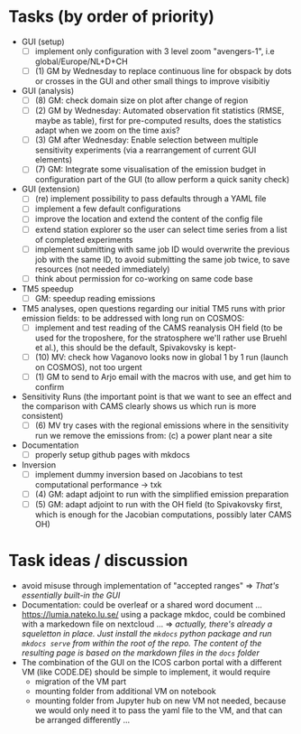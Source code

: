 # Tasks (by order of priority)

- GUI (setup)
    - [ ] implement only configuration with 3 level zoom "avengers-1", i.e global/Europe/NL+D+CH
    - [ ] (1) GM by Wednesday to replace continuous line for obspack by dots or crosses in the GUI and other small things to improve visibitiy
- GUI (analysis)
    - [ ] (8) GM: check domain size on plot after change of region
    - [ ] (2) GM by Wednesday: Automated observation fit statistics (RMSE, maybe as table), first for pre-computed results, does the statistics adapt when we zoom on the time axis?
    - [ ] (3) GM after Wednesday: Enable selection between multiple sensitivity experiments (via a rearrangement of current GUI elements)
    - [ ] (7) GM: Integrate some visualisation of the emission budget in configuration part of the GUI (to allow perform a quick sanity check)
- GUI (extension)    
    - [ ] (re) implement possibility to pass defaults through a YAML file
    - [ ] implement a few default configurations
    - [ ] improve the location and extend the content of the config file  
    - [ ] extend station explorer so the user can select time series from a list of completed experiments
    - [ ] implement submitting with same job ID would overwrite the previous job with the same ID, to avoid submitting the same job twice, to save resources (not needed immediately)
    - [ ] think about permission for co-working on same code base
- TM5 speedup
    - [ ] GM: speedup reading emissions
- TM5 analyses, open questions regarding our initial TM5 runs with prior emission fields: to be addressed with long run on COSMOS:
    - [ ] implement and test reading of the CAMS reanalysis OH field (to be used for the troposhere, for the stratosphere we'll rather use Bruehl et al.), this should be the default, Spivakovsky is kept-
    - [ ] (10) MV: check how Vaganovo looks now in global 1 by 1 run (launch on COSMOS), not too urgent
    - [ ] (1) GM to send to Arjo email with the macros with use, and get him to confirm 
- Sensitivity Runs (the important point is that we want to see an effect and the comparison with CAMS clearly shows us which run is more consistent)
    - [ ] (6) MV try cases with the regional emissions where in the sensitivity run we remove the emissions from:
                (c) a power plant near a site
- Documentation
    - [ ] properly setup github pages with mkdocs
- Inversion
    - [ ] implement dummy inversion based on Jacobians to test computational performance -> txk
    - [ ] (4) GM: adapt adjoint to run with the simplified emission preparation 
    - [ ] (5) GM: adapt adjoint to run with the OH field (to Spivakovsky first, which is enough for the Jacobian computations, possibly later CAMS OH) 
 
# Task ideas / discussion
- avoid misuse through implementation of "accepted ranges" => *That's essentially built-in the GUI*
- Documentation: could be overleaf or a shared word document ... https://lumia.nateko.lu.se/ using a package mkdoc, could be combined with a markedown file on nextcloud ... => *actually, there's already a squeletton in place. Just install the `mkdocs` python package and run `mkdocs serve` from within the root of the repo. The content of the resulting page is based on the markdown files in the `docs` folder*
- The combination of the GUI on the ICOS carbon portal with a different VM (like CODE.DE) should be simple to implement, it would require
  - migration of the VM part
  - mounting folder from additional VM on notebook
  - mounting folder from Jupyter hub on new VM not needed, because we would only need it to pass the yaml file to the VM, and that can be arranged differently ...

